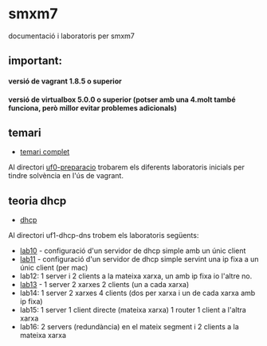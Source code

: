 # smxm7
documentació i laboratoris per smxm7

## important: 
#### versió de vagrant 1.8.5 o superior
#### versió de virtualbox 5.0.0 o superior (potser amb una 4.molt també funciona, però millor evitar problemes adicionals)

## temari
- [temari complet](https://gitlab.com/joanq/SMX-M7-Serveis)

Al directori [uf0-preparacio](uf0-preparacio) trobarem els diferents laboratoris inicials per tindre solvència en l'ús de vagrant.

## teoria dhcp
- [dhcp](https://gitlab.com/joanq/SMX-M7-Serveis/tree/master/UF1/dhcp)

Al directori uf1-dhcp-dns trobem els laboratoris següents:
- [lab10](uf1-dhcp-dns/labs/lab10) - configuració d'un servidor de dhcp simple amb un únic client
- [lab11](uf1-dhcp-dns/labs/lab11) -  configuració d'un servidor de dhcp simple servint una ip fixa a un únic client (per mac)
- lab12: 1 server i 2 clients a la mateixa xarxa, un amb ip fixa io l'altre no.
- [lab13](uf1-dhcp-dns/labs/lab13) -  1 server 2 xarxes 2 clients (un a cada xarxa)
- lab14: 1 server 2 xarxes 4 clients (dos per xarxa i un de cada xarxa amb ip fixa)
- lab15: 1 server 1 client directe (mateixa xarxa) 1 router 1 client a l'altra xarxa
- lab16: 2 servers (redundància) en el mateix segment i 2 clients a la mateixa xarxa

